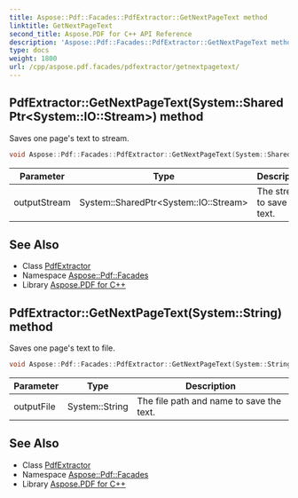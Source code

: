 ```yaml
---
title: Aspose::Pdf::Facades::PdfExtractor::GetNextPageText method
linktitle: GetNextPageText
second_title: Aspose.PDF for C++ API Reference
description: 'Aspose::Pdf::Facades::PdfExtractor::GetNextPageText method. Saves one page''s text to stream in C++.'
type: docs
weight: 1800
url: /cpp/aspose.pdf.facades/pdfextractor/getnextpagetext/
---
```

## PdfExtractor::GetNextPageText(System::SharedPtr\<System::IO::Stream\>) method


Saves one page's text to stream.

```cpp
void Aspose::Pdf::Facades::PdfExtractor::GetNextPageText(System::SharedPtr<System::IO::Stream> outputStream)
```


| Parameter | Type | Description |
| --- | --- | --- |
| outputStream | System::SharedPtr\<System::IO::Stream\> | The stream to save the text. |

## See Also

* Class [PdfExtractor](../)
* Namespace [Aspose::Pdf::Facades](../../)
* Library [Aspose.PDF for C++](../../../)
## PdfExtractor::GetNextPageText(System::String) method


Saves one page's text to file.

```cpp
void Aspose::Pdf::Facades::PdfExtractor::GetNextPageText(System::String outputFile)
```


| Parameter | Type | Description |
| --- | --- | --- |
| outputFile | System::String | The file path and name to save the text. |

## See Also

* Class [PdfExtractor](../)
* Namespace [Aspose::Pdf::Facades](../../)
* Library [Aspose.PDF for C++](../../../)
